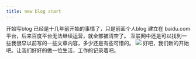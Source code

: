 ```yaml
---
title: new blog start
---
```

开始写blog 已经是十几年前开始的事情了，只是前面个人blog 建立在 baidu.com 平台，后来百度平台无法继续运营，就全部被清空了。
互联网中还是可以找到一些我很早以前写的一些文章内容，多少还是有些可惜的。
![](/image.png)
好吧，我们新的开始吧。让我们好好的做一位生活，工作的记录着吧。
